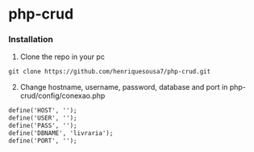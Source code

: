 # php-crud

### Installation

1. Clone the repo in your pc

```html
git clone https://github.com/henriquesousa7/php-crud.git
```

2. Change hostname, username, password, database and port in php-crud/config/conexao.php 

```html
define('HOST', '');
define('USER', '');
define('PASS', '');
define('DBNAME', 'livraria');
define('PORT', '');
```
